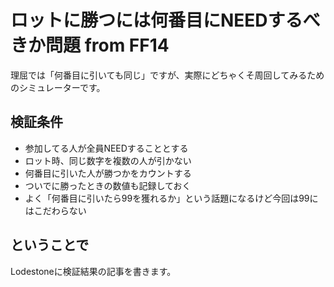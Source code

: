 # ロットに勝つには何番目にNEEDするべきか問題 from FF14

理屈では「何番目に引いても同じ」ですが、実際にどちゃくそ周回してみるためのシミュレーターです。

## 検証条件
- 参加してる人が全員NEEDすることとする
- ロット時、同じ数字を複数の人が引かない
- 何番目に引いた人が勝つかをカウントする
- ついでに勝ったときの数値も記録しておく
- よく「何番目に引いたら99を獲れるか」という話題になるけど今回は99にはこだわらない

## ということで
Lodestoneに検証結果の記事を書きます。
